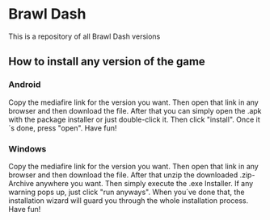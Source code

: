 # Brawl Dash
This is a repository of all Brawl Dash versions 

## How to install any version of the game
### Android

Copy the mediafire link for the version you want. Then open that link in any browser and then download the file. After that you can simply open the .apk with the package installer or just double-click it. Then click "install". Once it´s done, press "open". Have fun!

### Windows

Copy the mediafire link for the version you want. Then open that link in any browser and then download the file. After that unzip the downloaded .zip-Archive anywhere you want. Then simply execute the .exe Installer. If any warning pops up, just click "run anyways". When you´ve done that, the installation wizard will guard you through the whole installation process. Have fun!
